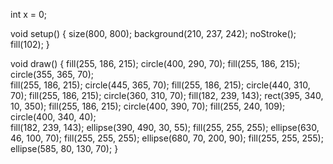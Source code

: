 int x = 0;

void setup() {
  size(800, 800);
  background(210, 237, 242);
  noStroke();
  fill(102);
}

void draw() {
 fill(255, 186, 215);
   circle(400, 290, 70);
 fill(255, 186, 215);
   circle(355, 365, 70);  
 fill(255, 186, 215);
   circle(445, 365, 70);
 fill(255, 186, 215);
   circle(440, 310, 70);
 fill(255, 186, 215);
   circle(360, 310, 70);
 fill(182, 239, 143); 
  rect(395, 340, 10, 350);
 fill(255, 186, 215);
   circle(400, 390, 70);
 fill(255, 240, 109);
  circle(400, 340, 40);  
 fill(182, 239, 143);
  ellipse(390, 490, 30, 55);
 fill(255, 255, 255);
  ellipse(630, 46, 100, 70);
 fill(255, 255, 255);
  ellipse(680, 70, 200, 90);
 fill(255, 255, 255);
  ellipse(585, 80, 130, 70);
}
